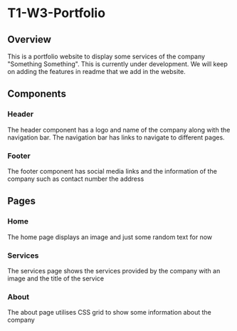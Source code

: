 # T1-W3-Portfolio

## Overview
This is a portfolio website to display some services of the company "Something Something". This is currently under development. We will keep on adding the features in readme that we add in the website.  

## Components

### Header
The header component has a logo and name of the company along with the navigation bar. The navigation bar has links to navigate to different pages. 

### Footer
The footer component has social media links and the information of the company such as contact number the address

## Pages

### Home
The home page displays an image and just some random text for now

### Services
The services page shows the services provided by the company with an image and the title of the service

### About
The about page utilises CSS grid to show some information about the company